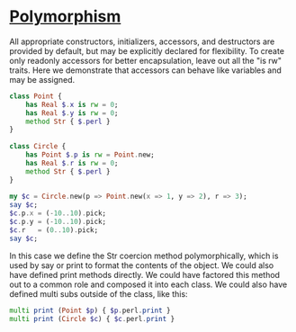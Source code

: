 [1]: https://rosettacode.org/wiki/Polymorphism

# [Polymorphism][1]

All appropriate constructors, initializers, accessors, and destructors are provided by default, but may be explicitly declared for flexibility.
To create only readonly accessors for better encapsulation, leave out all the "is rw" traits.
Here we demonstrate that accessors can behave like variables and may be assigned.

```raku
class Point {
    has Real $.x is rw = 0;
    has Real $.y is rw = 0;
    method Str { $.perl }
}
 
class Circle {
    has Point $.p is rw = Point.new;
    has Real $.r is rw = 0;
    method Str { $.perl }
}
 
my $c = Circle.new(p => Point.new(x => 1, y => 2), r => 3);
say $c;
$c.p.x = (-10..10).pick;
$c.p.y = (-10..10).pick;
$c.r   = (0..10).pick;
say $c;
```


In this case we define the Str coercion method polymorphically, which is used by say or print to format the contents of the object.
We could also have defined print methods directly.
We could have factored this method out to a common role and composed it into each class.
We could also have defined multi subs outside of the class, like this:

```raku
multi print (Point $p) { $p.perl.print }
multi print (Circle $c) { $c.perl.print }
```